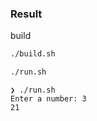 ### Result

build
```bash
./build.sh
```

```bash
./run.sh
```

```
❯ ./run.sh
Enter a number: 3
21
```